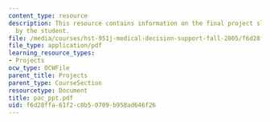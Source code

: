 ```yaml
---
content_type: resource
description: This resource contains information on the final project slides created
  by the student.
file: /media/courses/hst-951j-medical-decision-support-fall-2005/f6d28ffa61f2c0b50709b958ad646f26_pac_ppt.pdf
file_type: application/pdf
learning_resource_types:
- Projects
ocw_type: OCWFile
parent_title: Projects
parent_type: CourseSection
resourcetype: Document
title: pac_ppt.pdf
uid: f6d28ffa-61f2-c0b5-0709-b958ad646f26
---
```

